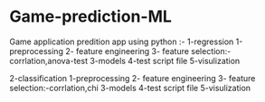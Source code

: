 # Game-prediction-ML
Game application predition app using python :- 
1-regression 
 1-preprocessing
 2- feature engineering 
 3- feature selection:-corrlation,anova-test
 3-models
 4-test script file
 5-visulization
 
2-classification
 1-preprocessing
 2- feature engineering 
 3- feature selection:-corrlation,chi
 3-models
 4-test script file
 5-visulization
